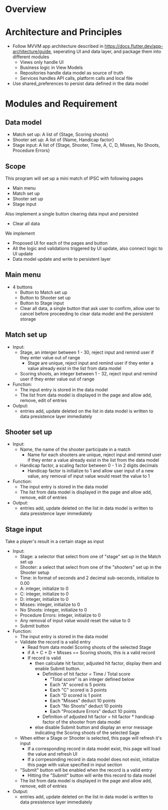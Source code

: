# Overview

# Architecture and Principles
- Follow MVVM app architecture described in https://docs.flutter.dev/app-architecture/guide, seperating UI and data layer, and package them into different modules
    - Views only handle UI
    - Business logic in View Models
    - Repositories handle data model as source of truth
    - Services handles API calls, platform calls and local file
- Use shared_preferences to persist data defined in the data model

# Modules and Requirement

## Data model

- Match set up: A list of {Stage, Scoring shoots}
- Shooter set up: A list of {Name, Handicap factor}
- Stage input: A list of {Stage, Shooter, Time, A, C, D, Misses, No Shoots, Procedure Errors}

## Scope

This program will set up a mini match of IPSC with following pages
- Main menu
- Match set up
- Shooter set up
- Stage input

Also implement a single button clearing data input and persisted
- Clear all data

We implement
- Proposed UI for each of the pages and button
- All the logic and validations triggered by UI update, also connect logic to UI update
- Data model update and write to persistent layer


## Main menu
- 4 buttons
    - Button to Match set up
    - Button to Shooter set up
    - Button to Stage input
    - Clear all data, a single button that ask user to confirm, allow user to cancel before proceeding to clear data model and the persistent storage

## Match set up
- Input:
    - Stage, an interger between 1 - 30, reject input and remind user if they enter value out of range
        - Stage are unique, reject input and remind user if they enter a value already exist in the list from data model
    - Scoring shoots, an integer between 1 - 32, reject input and remind user if they enter value out of range
- Function:
    - The input entry is stored in the data model
    - The list from data model is displayed in the page and allow add, remove, edit of entries
- Output:
    - entries add, update deleted on the list in data model is written to data presistence layer immediately

## Shooter set up
- Input:
    - Name, the name of the shooter participate in a match
        - Name for each shooters are unique, reject input and remind user if they enter a value already exist in the list from the data model
    - Handicap factor, a scaling factor between 0 - 1 in 2 digits decimals
        - Handicap factor is initialize to 1 and allow user input of a new value, any removal of input value would reset the value to 1
- Function:
    - The input entry is stored in the data model
    - The list from data model is displayed in the page and allow add, remove, edit of entries
- Output:
    - entries add, update deleted on the list in data model is written to data presistence layer immediately

## Stage input

Take a player's result in a certain stage as input

- Input:
    - Stage: a selector that select from one of "stage" set up in the Match set up
    - Shooter: a select that select from one of the "shooters" set up in the Shooter setup
    - Time: in format of seconds and 2 decimal sub-seconds, initialize to 0.00
    - A: integer, initialize to 0
    - C: integer, initialize to 0
    - D: integer, initialize to 0
    - Misses: integer, initialize to 0
    - No Shoots: integer, initialize to 0
    - Procedure Errors: integer, initialize to 0
    - Any removal of input value would reset the value to 0
    - Submit button
- Function:
    - The input entry is stored in the data model
    - Validate the record is a valid entry
        - Read from data model Scoring shoots of the selected Stage
        - if A + C + D + Misses == Scoring shoots, this is a valid record
        - If record is valid 
            - then calculate hit factor, adjusted hit factor, display them and enable Submit button.
                - Definition of hit factor =  Time / Total score
                    - "Total score" is an integer defined below
                    - Each "A" scored is 5 points
                    - Each "C" scored is 3 points
                    - Each "D scored is 1 point
                    - Each "Misses" deduct 10 points
                    - Each "No Shoots" deduct 10 points
                    - Each "Procedure Errors" deduct 10 points
                - Definition of adjusted hit factor =  hit factor * handicap factor of the shooter from data model
            - else disable Submit button and display an error message indicating the Scoring shoots of the selected Sage
    - When either a Stage or Shooter is selected, this page will refresh it's input
        - If a corresponding record in data model exist, this page will load the value and refresh UI
        - If a corrpesonding record in data model does not exist, initialize this page with value specified in input section
    - "Submit" button will be enabled when the record is a valid entry
        - Hitting the "Submit" button will write this record to data model
    - The list from data model is displayed in the page and allow add, remove, edit of entries
- Output:
    - entries add, update deleted on the list in data model is written to data presistence layer immediately


